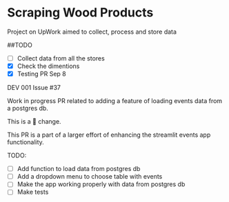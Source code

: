 # Scraping Wood Products

Project on UpWork aimed to collect, process and store data

##TODO

- [ ] Collect data from all the stores
- [x] Check the dimentions
- [x] Testing PR Sep 8

DEV 001
Issue #37

Work in progress PR related to adding a feature of loading events data from a postgres db.

This is a 🐁 change.

This PR is a part of a larger effort of enhancing the streamlit events app functionality.

TODO:
- [ ] Add function to load data from postgres db
- [ ] Add a dropdown menu to choose table with events
- [ ] Make the app working properly with data from postgres db
- [ ] Make tests   
